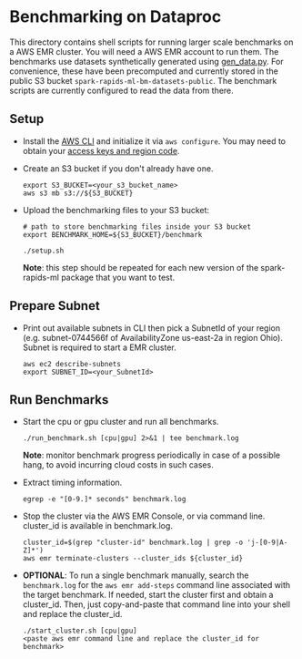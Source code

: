 # Benchmarking on Dataproc

This directory contains shell scripts for running larger scale benchmarks on a AWS EMR cluster. You will need a AWS EMR account to run them.  The benchmarks use datasets synthetically generated using [gen_data.py](../gen_data.py). For convenience, these have been precomputed and currently stored in the public S3 bucket `spark-rapids-ml-bm-datasets-public`.  The benchmark scripts are currently configured to read the data from there.

## Setup

- Install the [AWS CLI](https://docs.aws.amazon.com/emr/latest/EMR-on-EKS-DevelopmentGuide/setting-up-cli.html) and initialize it via `aws configure`. You may need to obtain your [access keys and region code](../../../notebooks/aws-emr/README.md).  

- Create an S3 bucket if you don't already have one.
  ```
  export S3_BUCKET=<your_s3_bucket_name>
  aws s3 mb s3://${S3_BUCKET}
  ```

- Upload the benchmarking files to your S3 bucket:
  ```
  # path to store benchmarking files inside your S3 bucket
  export BENCHMARK_HOME=${S3_BUCKET}/benchmark

  ./setup.sh
  ```
  **Note**: this step should be repeated for each new version of the spark-rapids-ml package that you want to test.

## Prepare Subnet 
- Print out available subnets in CLI then pick a SubnetId of your region (e.g. subnet-0744566f of AvailabilityZone us-east-2a in region Ohio). Subnet is required to start a EMR cluster.

  ```
  aws ec2 describe-subnets
  export SUBNET_ID=<your_SubnetId>
  ```
## Run Benchmarks

- Start the cpu or gpu cluster and run all benchmarks.
  ```
  ./run_benchmark.sh [cpu|gpu] 2>&1 | tee benchmark.log
  ```
  **Note**: monitor benchmark progress periodically in case of a possible hang, to avoid incurring cloud costs in such cases.

- Extract timing information.
  ```
  egrep -e "[0-9.]* seconds" benchmark.log
  ```

- Stop the cluster via the AWS EMR Console, or via command line. cluster\_id is available in benchmark.log. 
  ```
  cluster_id=$(grep "cluster-id" benchmark.log | grep -o 'j-[0-9|A-Z]*')
  aws emr terminate-clusters --cluster_ids ${cluster_id}
  ```
- **OPTIONAL**: To run a single benchmark manually, search the `benchmark.log` for the `aws emr add-steps` command line associated with the target benchmark.  If needed, start the cluster first and obtain a cluster_id.  Then, just copy-and-paste that command line into your shell and replace the cluster_id.
  ```
  ./start_cluster.sh [cpu|gpu]
  <paste aws emr command line and replace the cluster_id for benchmark>
  ```
